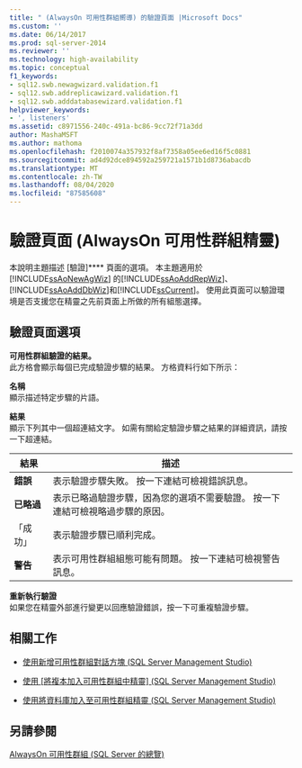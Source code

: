 ```yaml
---
title: " (AlwaysOn 可用性群組嚮導) 的驗證頁面 |Microsoft Docs"
ms.custom: ''
ms.date: 06/14/2017
ms.prod: sql-server-2014
ms.reviewer: ''
ms.technology: high-availability
ms.topic: conceptual
f1_keywords:
- sql12.swb.newagwizard.validation.f1
- sql12.swb.addreplicawizard.validation.f1
- sql12.swb.adddatabasewizard.validation.f1
helpviewer_keywords:
- ', listeners'
ms.assetid: c8971556-240c-491a-bc86-9cc72f71a3dd
author: MashaMSFT
ms.author: mathoma
ms.openlocfilehash: f2010074a357932f8af7358a05ee6ed16f5c0881
ms.sourcegitcommit: ad4d92dce894592a259721a1571b1d8736abacdb
ms.translationtype: MT
ms.contentlocale: zh-TW
ms.lasthandoff: 08/04/2020
ms.locfileid: "87585608"
---
```

# <a name="validation-page-alwayson-availability-group-wizards"></a>驗證頁面 (AlwaysOn 可用性群組精靈)
  本說明主題描述 [驗證]**** 頁面的選項。 本主題適用於 [!INCLUDE[ssAoNewAgWiz](../../../includes/ssaonewagwiz-md.md)] 的[!INCLUDE[ssAoAddRepWiz](../../../includes/ssaoaddrepwiz-md.md)]、[!INCLUDE[ssAoAddDbWiz](../../../includes/ssaoadddbwiz-md.md)]和[!INCLUDE[ssCurrent](../../../includes/sscurrent-md.md)]。 使用此頁面可以驗證環境是否支援您在精靈之先前頁面上所做的所有組態選擇。  
  
##  <a name="validation-page-options"></a><a name="PageOptions"></a>驗證頁面選項  
 **可用性群組驗證的結果。**  
 此方格會顯示每個已完成驗證步驟的結果。 方格資料行如下所示：  
  
 **名稱**  
 顯示描述特定步驟的片語。  
  
 **結果**  
 顯示下列其中一個超連結文字。 如需有關給定驗證步驟之結果的詳細資訊，請按一下超連結。  
  
|結果|描述|  
|------------|-----------------|  
|**錯誤**|表示驗證步驟失敗。 按一下連結可檢視錯誤訊息。|  
|**已略過**|表示已略過驗證步驟，因為您的選項不需要驗證。 按一下連結可檢視略過步驟的原因。|  
|「成功」|表示驗證步驟已順利完成。|  
|**警告**|表示可用性群組組態可能有問題。  按一下連結可檢視警告訊息。|  
  
 **重新執行驗證**  
 如果您在精靈外部進行變更以回應驗證錯誤，按一下可重複驗證步驟。  
  

  
##  <a name="related-tasks"></a><a name="RelatedTasks"></a> 相關工作  
  
-   [使用新增可用性群組對話方塊 &#40;SQL Server Management Studio&#41;](use-the-new-availability-group-dialog-box-sql-server-management-studio.md)  
  
-   [使用 [將複本加入可用性群組中精靈] &#40;SQL Server Management Studio&#41;](use-the-add-replica-to-availability-group-wizard-sql-server-management-studio.md)  
  
-   [使用將資料庫加入至可用性群組精靈 &#40;SQL Server Management Studio&#41;](availability-group-add-database-to-group-wizard.md)  
  
 
  
## <a name="see-also"></a>另請參閱  
 [AlwaysOn 可用性群組 &#40;SQL Server 的總覽&#41;](overview-of-always-on-availability-groups-sql-server.md)  
  
  
